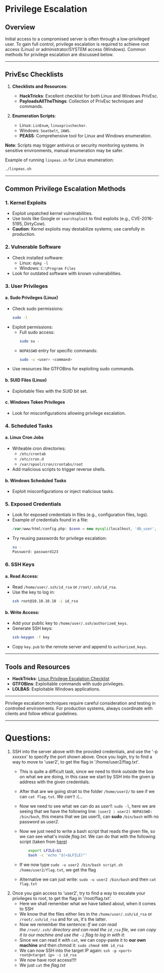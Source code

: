 # Privilege Escalation

## Overview
Initial access to a compromised server is often through a low-privileged user. To gain full control, privilege escalation is required to achieve root access (Linux) or administrator/SYSTEM access (Windows). Common methods for privilege escalation are discussed below.

---

## PrivEsc Checklists
1. **Checklists and Resources**:
   - **HackTricks**: Excellent checklist for both Linux and Windows PrivEsc.
   - **PayloadsAllTheThings**: Collection of PrivEsc techniques and commands.

2. **Enumeration Scripts**:
   - Linux: `LinEnum`, `linuxprivchecker`.
   - Windows: `Seatbelt`, `JAWS`.
   - **PEASS**: Comprehensive tool for Linux and Windows enumeration.

**Note**: Scripts may trigger antivirus or security monitoring systems. In sensitive environments, manual enumeration may be safer.

Example of running `linpeas.sh` for Linux enumeration:
```bash
./linpeas.sh
```

---

## Common Privilege Escalation Methods

### 1. Kernel Exploits
- Exploit unpatched kernel vulnerabilities.
- Use tools like Google or `searchsploit` to find exploits (e.g., CVE-2016-5195, DirtyCow).
- **Caution**: Kernel exploits may destabilize systems; use carefully in production.

### 2. Vulnerable Software
- Check installed software:
  - Linux: `dpkg -l`
  - Windows: `C:\Program Files`
- Look for outdated software with known vulnerabilities.

### 3. User Privileges
#### a. **Sudo Privileges** (Linux)
- Check sudo permissions:
  ```bash
  sudo -l
  ```
- Exploit permissions:
  - Full sudo access:
    ```bash
    sudo su -
    ```
  - `NOPASSWD` entry for specific commands:
    ```bash
    sudo -u <user> <command>
    ```
- Use resources like GTFOBins for exploiting sudo commands.

#### b. **SUID Files** (Linux)
- Exploitable files with the SUID bit set.

#### c. **Windows Token Privileges**
- Look for misconfigurations allowing privilege escalation.

### 4. Scheduled Tasks
#### a. **Linux Cron Jobs**
- Writeable cron directories:
  - `/etc/crontab`
  - `/etc/cron.d`
  - `/var/spool/cron/crontabs/root`
- Add malicious scripts to trigger reverse shells.

#### b. **Windows Scheduled Tasks**
- Exploit misconfigurations or inject malicious tasks.

### 5. Exposed Credentials
- Look for exposed credentials in files (e.g., configuration files, logs).
- Example of credentials found in a file:
  ```php
  /var/www/html/config.php: $conn = new mysqli(localhost, 'db_user', 'password123');
  ```
- Try reusing passwords for privilege escalation:
  ```bash
  su -
  Password: password123
  ```

### 6. SSH Keys
#### a. **Read Access**:
- Read `/home/user/.ssh/id_rsa` or `/root/.ssh/id_rsa`.
- Use the key to log in:
  ```bash
  ssh root@10.10.10.10 -i id_rsa
  ```

#### b. **Write Access**:
- Add your public key to `/home/user/.ssh/authorized_keys`.
- Generate SSH keys:
  ```bash
  ssh-keygen -f key
  ```
- Copy `key.pub` to the remote server and append to `authorized_keys`.

---

## Tools and Resources
- **HackTricks**: [Linux Privilege Escalation Checklist](https://book.hacktricks.xyz/linux-unix/linux-privilege-escalation-checklist)
- **GTFOBins**: Exploitable commands with sudo privileges.
- **LOLBAS**: Exploitable Windows applications.

---

Privilege escalation techniques require careful consideration and testing in controlled environments. For production systems, always coordinate with clients and follow ethical guidelines.

___
# Questions:
1) SSH into the server above with the provided credentials, and use the '-p xxxxxx' to specify the port shown above. Once you login, try to find a way to move to 'user2', to get the flag in '/home/user2/flag.txt'.
	- This is quite a difficult task, since we need to think outside the box on what we are doing, in this case we start by SSH into the given ip address with the given credentials.
	- After that are we going strait to the folder `/home/user2/` to see if we can `cat flag.txt`. *We can't* :(...
	- Now we need to see what we can do as *user1*:
	  `sudo -l`, here we are seeing that we have the following line:
	  `(user2 : user2) NOPASSWD: /bin/bash`, this means that we (as user1), can **sudo** `/bin/bash` with no password as *user2*.
	- Now we just need to write a bash script that reads the given file, so we can see what's inside *flag.txt*. We can do that with the following script (taken from [here](https://gtfobins.github.io/gtfobins/bash/#file-read))
	  ```bash
		  export LFILE=$1
		  bash -c 'echo "$(<$LFILE)"'
		```
	- If we now type `sudo -u user2 /bin/bash script.sh /home/user2/flag.txt`, we get the flag

	- Alternative we can just write: `sudo -u user2 /bin/bash` and then `cat flag.txt`
2)  Once you gain access to 'user2', try to find a way to escalate your privileges to root, to get the flag in '/root/flag.txt'.
	- Here we shall remember what we have talked about, when it comes to SSH
	- We know that the files either lies in the `/home/user/.ssh/id_rsa` or `/root/.ssh/id_rsa` and for us, it's the latter.
	- Now we remember the sentence: *If we can read the `/root/.ssh/` directory and can read the `id_rsa` file, we can copy it to our machine and use the `-i` flag to log in with it:* 
	- Since we can read it with `cat`, we can copy-paste it to **our own machine** and then chmod it:
	   `sudo chmod 600 id_rsa`
	-  We can now SSH into the target IP again: `ssh -p <port> root@<target ip> -i id_rsa`
	- We now have root access!!!!
	- We just `cat` the *flag.txt*